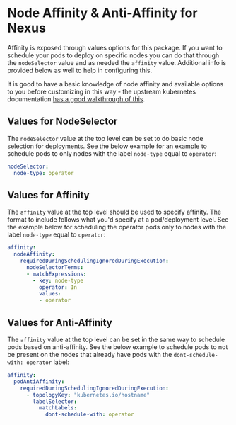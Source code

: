 # Node Affinity & Anti-Affinity for Nexus

Affinity is exposed through values options for this package. If you want to schedule your pods to deploy on specific nodes you can do that through the `nodeSelector` value and as needed the `affinity` value. Additional info is provided below as well to help in configuring this.

It is good to have a basic knowledge of node affinity and available options to you before customizing in this way - the upstream kubernetes documentation [has a good walkthrough of this](https://kubernetes.io/docs/concepts/scheduling-eviction/assign-pod-node/#affinity-and-anti-affinity).

## Values for NodeSelector

The `nodeSelector` value at the top level can be set to do basic node selection for deployments. See the below example for an example to schedule pods to only nodes with the label `node-type` equal to `operator`:

```yaml
nodeSelector:
  node-type: operator
```

## Values for Affinity

The `affinity` value at the top level should be used to specify affinity. The format to include follows what you'd specify at a pod/deployment level. See the example below for scheduling the operator pods only to nodes with the label `node-type` equal to `operator`:

```yaml
affinity:
  nodeAffinity:
    requiredDuringSchedulingIgnoredDuringExecution:
      nodeSelectorTerms:
      - matchExpressions:
        - key: node-type
          operator: In
          values:
          - operator
```

## Values for Anti-Affinity

The `affinity` value at the top level can be set in the same way to schedule pods based on anti-affinity. See the below example to schedule pods to not be present on the nodes that already have pods with the `dont-schedule-with: operator` label:

```yaml
affinity:
  podAntiAffinity:
    requiredDuringSchedulingIgnoredDuringExecution:
      - topologyKey: "kubernetes.io/hostname"
        labelSelector:
          matchLabels:
            dont-schedule-with: operator
```
